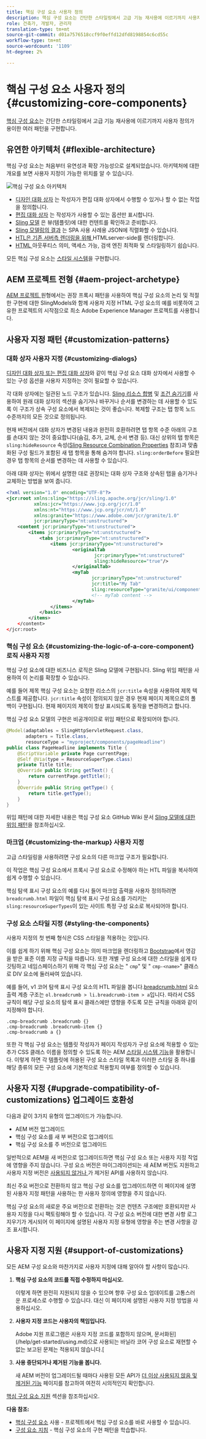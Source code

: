 ```yaml
---
title: 핵심 구성 요소 사용자 정의
description: 핵심 구성 요소는 간단한 스타일링에서 고급 기능 재사용에 이르기까지 사용자 정의가 용이한 여러 패턴을 구현합니다.
role: 건축가, 개발자, 관리자
translation-type: tm+mt
source-git-commit: d01a7576518ccf9f0effd12dfd8198854c6cd55c
workflow-type: tm+mt
source-wordcount: '1109'
ht-degree: 2%

---
```



# 핵심 구성 요소 사용자 정의{#customizing-core-components}

[핵심 구성 요소](overview.md)는 간단한 스타일링에서 고급 기능 재사용에 이르기까지 사용자 정의가 용이한 여러 패턴을 구현합니다.

## 유연한 아키텍처 {#flexible-architecture}

핵심 구성 요소는 처음부터 유연성과 확장 가능성으로 설계되었습니다. 아키텍처에 대한 개요를 보면 사용자 지정이 가능한 위치를 알 수 있습니다.

![핵심 구성 요소 아키텍처](/help/assets/screen_shot_2018-12-07at093742.png)

* [디자인 대화 상자](/help/get-started/authoring.md#edit-and-design-dialogs) 는 작성자가 편집 대화 상자에서 수행할 수 있거나 할 수 없는 작업을 정의합니다.
* [편집 대화 상자](/help/get-started/authoring.md#edit-and-design-dialogs) 는 작성자가 사용할 수 있는 옵션만 표시합니다.
* [Sling 모델](#customizing-the-logic-of-a-core-component) 은 뷰(템플릿)에 대한 컨텐트를 확인하고 준비합니다.
* [Sling 모델링의 결과](#customizing-the-logic-of-a-core-component) 는 SPA 사용 사례용 JSON에 직렬화할 수 있습니다.
* [HTL은 기존 서버측 렌더링을 위해 ](#customizing-the-markup) HTMLserver-side를 렌더링합니다.
* [HTML ](#customizing-the-markup) 아웃푸티스 의미, 액세스 가능, 검색 엔진 최적화 및 스타일링하기 쉽습니다.

모든 핵심 구성 요소는 [스타일 시스템](#styling-the-components)을 구현합니다.

## AEM 프로젝트 전형 {#aem-project-archetype}

[AEM 프로젝트 ](/help/developing/archetype/overview.md) 원형에서는 권장 프록시 패턴을 사용하여 핵심 구성 요소의 논리 및 적절한 구현에 대한 SlingModels와 함께 사용자 지정 HTML 구성 요소의 예를 비롯하여 고유한 프로젝트의 시작점으로 최소 Adobe Experience Manager 프로젝트를 사용합니다.

## 사용자 지정 패턴 {#customization-patterns}

### 대화 상자 사용자 지정 {#customizing-dialogs}

[디자인 대화 상자 또는 편집 대화 상자](/help/get-started/authoring.md)와 같이 핵심 구성 요소 대화 상자에서 사용할 수 있는 구성 옵션을 사용자 지정하는 것이 필요할 수 있습니다.

각 대화 상자에는 일관된 노드 구조가 있습니다. [Sling 리소스 합병](https://helpx.adobe.com/experience-manager/6-4/sites/developing/using/sling-resource-merger.html) 및 [조건 숨기기](https://helpx.adobe.com/experience-manager/6-5/sites/developing/using/hide-conditions.html)를 사용하여 원래 대화 상자의 섹션을 숨기거나 바꾸거나 순서를 변경하는 데 사용할 수 있도록 이 구조가 상속 구성 요소에서 복제되는 것이 좋습니다. 복제할 구조는 탭 항목 노드 수준까지의 모든 것으로 정의됩니다.

현재 버전에서 대화 상자가 변경된 내용과 완전히 호환하려면 탭 항목 수준 아래의 구조를 손대지 않는 것이 중요합니다(숨김, 추가, 교체, 순서 변경 등). 대신 상위의 탭 항목은 `sling:hideResource` 속성([Sling Resource Combination Properties](https://helpx.adobe.com/experience-manager/6-5/sites/developing/using/sling-resource-merger.html) 참조)과 맞춤화된 구성 필드가 포함된 새 탭 항목을 통해 숨겨야 합니다. `sling:orderBefore` 필요한 경우 탭 항목의 순서를 변경하는 데 사용할 수 있습니다.

아래 대화 상자는 위에서 설명한 대로 권장되는 대화 상자 구조와 상속된 탭을 숨기거나 교체하는 방법을 보여 줍니다.

```xml
<?xml version="1.0" encoding="UTF-8"?>
<jcr:root xmlns:sling="https://sling.apache.org/jcr/sling/1.0"
          xmlns:jcr="https://www.jcp.org/jcr/1.0"
          xmlns:nt="https://www.jcp.org/jcr/nt/1.0"
          xmlns:granite="https://www.adobe.com/jcr/granite/1.0"
          jcr:primaryType="nt:unstructured">
    <content jcr:primaryType="nt:unstructured">
        <items jcr:primaryType="nt:unstructured">
            <tabs jcr:primaryType="nt:unstructured">
                <items jcr:primaryType="nt:unstructured">
                        <originalTab
                                jcr:primaryType="nt:unstructured"
                                sling:hideResource="true"/>
                        </originalTab>
                        <myTab
                               jcr:primaryType="nt:unstructured"
                               jcr:title="My Tab"
                               sling:resourceType="granite/ui/components/coral/foundation/container"/>
                               <!-- myTab content -->
                        </myTab>
                </items>
            </basic>
        </items>
    </content>
</jcr:root>
```

### 핵심 구성 요소 {#customizing-the-logic-of-a-core-component} 로직 사용자 지정

핵심 구성 요소에 대한 비즈니스 로직은 Sling 모델에 구현됩니다. Sling 위임 패턴을 사용하여 이 논리를 확장할 수 있습니다.

예를 들어 제목 핵심 구성 요소는 요청한 리소스의 `jcr:title` 속성을 사용하여 제목 텍스트를 제공합니다. `jcr:title` 속성이 정의되지 않은 경우 현재 페이지 제목으로의 폴백이 구현됩니다. 현재 페이지의 제목이 항상 표시되도록 동작을 변경하려고 합니다.

핵심 구성 요소 모델의 구현은 비공개이므로 위임 패턴으로 확장되어야 합니다.

```java
@Model(adaptables = SlingHttpServletRequest.class,
       adapters = Title.class,
       resourceType = "myproject/components/pageHeadline")
public class PageHeadline implements Title {
    @ScriptVariable private Page currentPage;
    @Self @Via(type = ResourceSuperType.class)
    private Title title;
    @Override public String getText() {
        return currentPage.getTitle();
    }
    @Override public String getType() {
        return title.getType();
    }
}
```

위임 패턴에 대한 자세한 내용은 핵심 구성 요소 GitHub Wiki 문서 [Sling 모델에 대한 위임 패턴](https://github.com/adobe/aem-core-wcm-components/wiki/Delegation-Pattern-for-Sling-Models)을 참조하십시오.

### 마크업 {#customizing-the-markup} 사용자 지정

고급 스타일링을 사용하려면 구성 요소의 다른 마크업 구조가 필요합니다.

이 작업은 핵심 구성 요소에서 프록시 구성 요소로 수정해야 하는 HTL 파일을 복사하여 쉽게 수행할 수 있습니다.

핵심 탐색 표시 구성 요소의 예를 다시 들어 마크업 출력을 사용자 정의하려면 `breadcrumb.html` 파일이 핵심 탐색 표시 구성 요소를 가리키는 `sling:resourceSuperTypes`이 있는 사이트 특정 구성 요소로 복사되어야 합니다.

### 구성 요소 스타일 지정 {#styling-the-components}

사용자 지정의 첫 번째 형식은 CSS 스타일을 적용하는 것입니다.

이를 쉽게 하기 위해 핵심 구성 요소는 의미 마크업을 렌더링하고 [Bootstrap](https://getbootstrap.com/)에서 영감을 받은 표준 이름 지정 규칙을 따릅니다. 또한 개별 구성 요소에 대한 스타일을 쉽게 타깃팅하고 네임스페이스하기 위해 각 핵심 구성 요소는 &quot; `cmp`&quot; 및 &quot; `cmp-<name>`&quot; 클래스로 DIV 요소에 둘러싸여 있습니다.

예를 들어, v1 코어 탐색 표시 구성 요소의 HTL 파일을 봅니다.[breadcrumb.html](https://github.com/adobe/aem-core-wcm-components/blob/master/content/src/content/jcr_root/apps/core/wcm/components/breadcrumb/v2/breadcrumb/breadcrumb.html) 요소 출력 계층 구조는 `ol.breadcrumb > li.breadcrumb-item > a`입니다. 따라서 CSS 규칙이 해당 구성 요소의 탐색 표시 클래스에만 영향을 주도록 모든 규칙을 아래와 같이 지정해야 합니다.

```shell
.cmp-breadcrumb .breadcrumb {}  
.cmp-breadcrumb .breadcrumb-item {}  
.cmp-breadcrumb a {}
```

또한 각 핵심 구성 요소는 템플릿 작성자가 페이지 작성자가 구성 요소에 적용할 수 있는 추가 CSS 클래스 이름을 정의할 수 있도록 하는 AEM [스타일 시스템 기능](https://docs.adobe.com/content/help/en/experience-manager-cloud-service/sites/authoring/features/style-system.html)을 활용합니다. 이렇게 하면 각 템플릿에 허용된 구성 요소 스타일 목록과 이러한 스타일 중 하나를 해당 종류의 모든 구성 요소에 기본적으로 적용할지 여부를 정의할 수 있습니다.

## 사용자 지정 {#upgrade-compatibility-of-customizations} 업그레이드 호환성

다음과 같이 3가지 유형의 업그레이드가 가능합니다.

* AEM 버전 업그레이드
* 핵심 구성 요소를 새 부 버전으로 업그레이드
* 핵심 구성 요소를 주 버전으로 업그레이드

일반적으로 AEM을 새 버전으로 업그레이드하면 핵심 구성 요소 또는 사용자 지정 작업에 영향을 주지 않습니다. 구성 요소 버전은 마이그레이션되는 새 AEM 버전도 지원하고 사용자 지정 버전은 [사용되지 않거나 ](https://docs.adobe.com/content/help/ko-KR/experience-manager-cloud-service/release-notes/deprecated-removed-features.html)가 제거된 API를 사용하지 않습니다.

최신 주요 버전으로 전환하지 않고 핵심 구성 요소를 업그레이드하면 이 페이지에 설명된 사용자 지정 패턴을 사용하는 한 사용자 정의에 영향을 주지 않습니다.

핵심 구성 요소의 새로운 주요 버전으로 전환하는 것은 컨텐츠 구조에만 호환되지만 사용자 지정을 다시 팩토링해야 할 수 있습니다. 각 구성 요소 버전에 대한 변경 사항 로그 지우기가 게시되어 이 페이지에 설명된 사용자 지정 유형에 영향을 주는 변경 사항을 강조 표시합니다.

## 사용자 지정 지원 {#support-of-customizations}

모든 AEM 구성 요소와 마찬가지로 사용자 지정에 대해 알아야 할 사항이 많습니다.

1. **핵심 구성 요소의 코드를 직접 수정하지 마십시오.**

   이렇게 하면 완전히 지원되지 않을 수 있으며 향후 구성 요소 업데이트를 고통스러운 프로세스로 수행할 수 있습니다. 대신 이 페이지에 설명된 사용자 지정 방법을 사용하십시오.

1. **사용자 지정 코드는 사용자의 책임입니다.**

   Adobe 지원 프로그램은 사용자 지정 코드를 포함하지 않으며, 문서화된](/help/get-started/using.md)으로 사용되는 바닐라 코어 구성 요소로 재현할 수 없는 보고된 문제는 적용되지 않습니다.[

1. **사용 중단되거나 제거된 기능을 봅니다.**

   새 AEM 버전이 업그레이드될 때마다 사용된 모든 API가 [더 이상 사용되지 않음 및 제거된 기능](https://docs.adobe.com/content/help/en/experience-manager-cloud-service/release-notes/deprecated-removed-features.html) 페이지를 참고하여 여전히 시의적인지 확인합니다.

[핵심 구성 요소 지원](overview.md#core-component-support) 섹션을 참조하십시오.

**다음 참조:**

* [핵심 구성 요소](/help/get-started/using.md)  사용 - 프로젝트에서 핵심 구성 요소를 바로 사용할 수 있습니다.
* [구성 요소 지침](guidelines.md)  - 핵심 구성 요소의 구현 패턴을 학습합니다.
